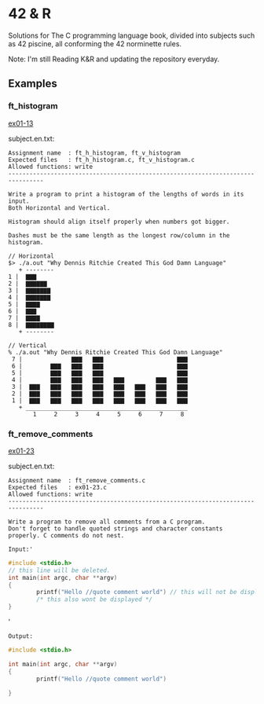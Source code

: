# 42 & R

Solutions for The C programming language book, divided into subjects such as 42 piscine, all conforming the 42 norminette rules.

Note: I'm still Reading K&R and updating the repository everyday.

## Examples

### ft_histogram
[ex01-13](https://github.com/GrandSir/42-and-R/tree/main/Chapter%201/ex01-13)

subject.en.txt:
```
Assignment name  : ft_h_histogram, ft_v_histogram
Expected files   : ft_h_histogram.c, ft_v_histogram.c
Allowed functions: write
--------------------------------------------------------------------------------

Write a program to print a histogram of the lengths of words in its input. 
Both Horizontal and Vertical.

Histogram should align itself properly when numbers got bigger.

Dashes must be the same length as the longest row/column in the histogram.

// Horizontal 
$> ./a.out "Why Dennis Ritchie Created This God Damn Language"
   + --------
1 |  ▇▇▇
2 |  ▇▇▇▇▇▇
3 |  ▇▇▇▇▇▇▇
4 |  ▇▇▇▇▇▇▇
5 |  ▇▇▇▇
6 |  ▇▇▇
7 |  ▇▇▇▇
8 |  ▇▇▇▇▇▇▇▇
   + --------

// Vertical
% ./a.out "Why Dennis Ritchie Created This God Damn Language"               
 7 |              ▇▇▇   ▇▇▇                     ▇▇▇
 6 |        ▇▇▇   ▇▇▇   ▇▇▇                     ▇▇▇
 5 |        ▇▇▇   ▇▇▇   ▇▇▇                     ▇▇▇
 4 |        ▇▇▇   ▇▇▇   ▇▇▇   ▇▇▇         ▇▇▇   ▇▇▇
 3 |  ▇▇▇   ▇▇▇   ▇▇▇   ▇▇▇   ▇▇▇   ▇▇▇   ▇▇▇   ▇▇▇
 2 |  ▇▇▇   ▇▇▇   ▇▇▇   ▇▇▇   ▇▇▇   ▇▇▇   ▇▇▇   ▇▇▇
 1 |  ▇▇▇   ▇▇▇   ▇▇▇   ▇▇▇   ▇▇▇   ▇▇▇   ▇▇▇   ▇▇▇
   + ______________________________________________
       1     2     3     4     5     6     7     8     
```

### ft_remove_comments

[ex01-23](https://github.com/GrandSir/42-and-R/tree/main/Chapter%201/ex01-23)

subject.en.txt:
```
Assignment name  : ft_remove_comments.c
Expected files   : ex01-23.c
Allowed functions: write
--------------------------------------------------------------------------------

Write a program to remove all comments from a C program.
Don't forget to handle quoted strings and character constants properly. C comments do not nest.

Input:'
```
```c
#include <stdio.h>      
// this line will be deleted.
int main(int argc, char **argv)
{
        printf("Hello //quote comment world") // this will not be displayed.
        /* this also wont be displayed */
}
```
'

```
Output:
```

```c
#include <stdio.h>

int main(int argc, char **argv)
{
        printf("Hello //quote comment world") 

}
```
